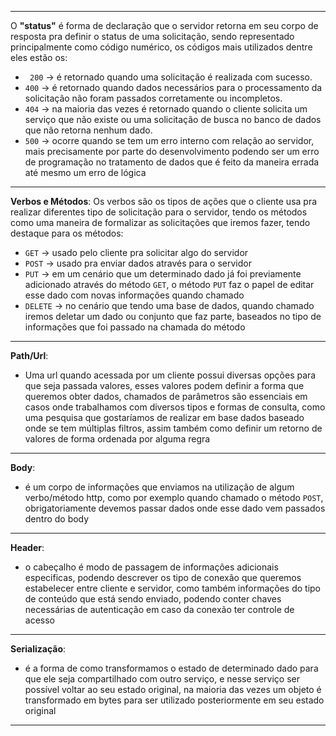 ----
O **"status"** é forma de declaração que o servidor retorna em seu corpo de resposta
pra definir o status de uma solicitação, sendo representado principalmente como código numérico, os códigos mais utilizados dentre eles estão os:

- ``` 200``` -> é retornado quando uma solicitação é realizada com sucesso.
- ```400``` -> é retornado quando dados necessários para o processamento da solicitação não foram passados corretamente ou incompletos.
- ```404``` -> na maioria das vezes é retornado quando o cliente solicita um serviço que não existe ou uma solicitação de busca no banco de dados que não retorna nenhum dado.
- ```500``` -> ocorre quando se tem um erro interno com relação ao servidor, mais precisamente por parte do desenvolvimento podendo ser um erro de programação no tratamento de dados que é feito da maneira errada até mesmo um erro de lógica 
----

**Verbos e Métodos**: Os verbos são os tipos de ações que o cliente usa pra realizar diferentes tipo de solicitação para o servidor, tendo os métodos como uma maneira de formalizar as solicitações que iremos fazer, tendo destaque para os métodos:

- ```GET``` -> usado pelo cliente pra solicitar algo do servidor
- ```POST``` -> usado pra enviar dados através para o servidor
- ```PUT``` -> em um cenário que um determinado dado já foi previamente adicionado através  do método ```GET```, o método ```PUT``` faz o papel de editar esse dado com novas informações quando chamado
- ```DELETE``` -> no cenário que tendo uma base de dados, quando chamado iremos deletar um dado ou conjunto que faz parte, baseados no tipo de informações que foi passado na chamada do método
----

**Path/Url**: 
- Uma url quando acessada por um cliente possui diversas opções para que seja passada valores, esses valores podem definir a forma que queremos obter dados, chamados de parâmetros são essenciais em  casos onde trabalhamos com diversos
 tipos e formas de consulta, como uma pesquisa que gostaríamos de realizar em base dados baseado onde se tem múltiplas filtros, assim também como definir um retorno de valores de forma ordenada por alguma regra
----

**Body**:
- é um corpo de informações que enviamos na utilização de algum verbo/método http, como por exemplo quando chamado o método ```POST```, obrigatoriamente devemos passar dados onde esse dado vem passados dentro do body
----

**Header**: 
- o cabeçalho é modo de passagem de informações adicionais especificas, podendo descrever os tipo de conexão que queremos estabelecer entre cliente e servidor, como também informações do tipo de conteúdo que está sendo enviado, podendo conter chaves necessárias de autenticação em caso da conexão ter controle de acesso
----

**Serialização**: 
- é a forma de como transformamos o estado de determinado dado para que ele seja compartilhado com outro serviço, e nesse serviço ser possível voltar ao seu estado original, na maioria das vezes um objeto é transformado em bytes para ser utilizado posteriormente  em seu estado original
----
